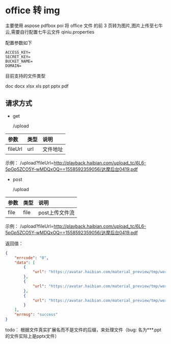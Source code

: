 # office 转 img

主要使用 aspose pdfbox poi 将 office 文件 的前 3 页转为图片,图片上传至七牛云,需要自行配置七牛云文件 qiniu.properties

配置参数如下

```
ACCESS_KEY=
SECRET_KEY=
BUCKET_NAME=
DOMAIN=
```
目前支持的文件类型

doc
docx
xlsx
xls
ppt
pptx
pdf


## 请求方式
- get

  /upload

|参数|类型|说明|
|:---|:---|:---|
|fileUrl|url|文件地址|


示例：
/upload?fileUrl=http://playback.haibian.com/upload_tc/6L6-5pGp5ZCO5Y-wMDQxOQ==1558592359056/达摩后台0419.pdf


- post

  /upload


|参数|类型|说明|
|:---|:---|:---|
|file|file|post上传文件流|


示例：
/upload?fileUrl=http://playback.haibian.com/upload_tc/6L6-5pGp5ZCO5Y-wMDQxOQ==1558592359056/达摩后台0419.pdf

返回值：
```json
{
    "errcode": "0",
    "data": [
        {
            "url": "https://avatar.haibian.com/material_preview/tmp/word_15538173858037972.jpeg"
        },
        {
            "url": "https://avatar.haibian.com/material_preview/tmp/word_15538173858108781.jpeg"
        },
        {
            "url": "https://avatar.haibian.com/material_preview/tmp/word_15538173863245676.jpeg"
        }
    ],
    "errmsg": "success"
}
```

todo：
根据文件真实扩展名而不是文件的后缀，来处理文件（bug: 名为***.ppt的文件实际上是pptx文件）